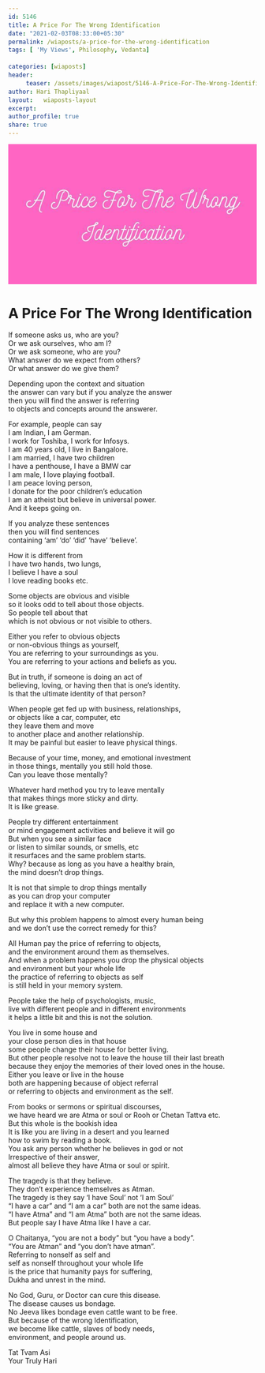 ```yaml
--- 
id: 5146 
title: A Price For The Wrong Identification
date: "2021-02-03T08:33:00+05:30"
permalink: /wiaposts/a-price-for-the-wrong-identification
tags: [ 'My Views', Philosophy, Vedanta]    

categories: [wiaposts] 
header:
     teaser: /assets/images/wiapost/5146-A-Price-For-The-Wrong-Identification.jpg
author: Hari Thapliyaal 
layout:   wiaposts-layout
excerpt:  
author_profile: true 
share: true 
---
```


![A Price For The Wrong Identification](/assets/images/wiapost/5146-A-Price-For-The-Wrong-Identification.jpg)    
    
# A Price For The Wrong Identification       
       
If someone asks us, who are you?     
Or we ask ourselves, who am I?     
Or we ask someone, who are you?     
What answer do we expect from others?     
Or what answer do we give them?    
    
Depending upon the context and situation     
the answer can vary but if you analyze the answer     
then you will find the answer is referring     
to objects and concepts around the answerer.    
    
For example, people can say     
I am Indian, I am German.     
I work for Toshiba, I work for Infosys.     
I am 40 years old, I live in Bangalore.     
I am married, I have two children     
I have a penthouse, I have a BMW car     
I am male, I love playing football.     
I am peace loving person,     
I donate for the poor children’s education     
I am an atheist but believe in universal power.     
And it keeps going on.    
    
If you analyze these sentences     
then you will find sentences     
containing ‘am’ ‘do’ ‘did’ ‘have’ ‘believe’.    
    
How it is different from     
I have two hands, two lungs,     
I believe I have a soul     
I love reading books etc.    
    
Some objects are obvious and visible     
so it looks odd to tell about those objects.     
So people tell about that     
which is not obvious or not visible to others.    
    
Either you refer to obvious objects     
or non-obvious things as yourself,     
You are referring to your surroundings as you.     
You are referring to your actions and beliefs as you.    
    
But in truth, if someone is doing an act of     
believing, loving, or having then that is one’s identity.     
Is that the ultimate identity of that person?    
    
When people get fed up with business, relationships,     
or objects like a car, computer, etc     
they leave them and move     
to another place and another relationship.     
It may be painful but easier to leave physical things.    
    
Because of your time, money, and emotional investment     
in those things, mentally you still hold those.     
Can you leave those mentally?    
    
Whatever hard method you try to leave mentally     
that makes things more sticky and dirty.     
It is like grease.    
    
People try different entertainment     
or mind engagement activities and believe it will go     
But when you see a similar face     
or listen to similar sounds, or smells, etc     
it resurfaces and the same problem starts.     
Why? because as long as you have a healthy brain,     
the mind doesn’t drop things.     
     
It is not that simple to drop things mentally     
as you can drop your computer     
and replace it with a new computer.    
    
But why this problem happens to almost every human being     
and we don’t use the correct remedy for this?    
    
All Human pay the price of referring to objects,     
and the environment around them as themselves.     
And when a problem happens you drop the physical objects     
and environment but your whole life     
the practice of referring to objects as self     
is still held in your memory system.    
    
People take the help of psychologists, music,     
live with different people and in different environments     
it helps a little bit and this is not the solution.    
    
You live in some house and     
your close person dies in that house     
some people change their house for better living.     
But other people resolve not to leave the house till their last breath     
because they enjoy the memories of their loved ones in the house.     
Either you leave or live in the house     
both are happening because of object referral     
or referring to objects and environment as the self.    
    
From books or sermons or spiritual discourses,     
we have heard we are Atma or soul or Rooh or Chetan Tattva etc.     
But this whole is the bookish idea     
It is like you are living in a desert and you learned     
how to swim by reading a book.     
You ask any person whether he believes in god or not     
Irrespective of their answer,     
almost all believe they have Atma or soul or spirit.    
    
The tragedy is that they believe.     
They don’t experience themselves as Atman.     
The tragedy is they say ‘I have Soul’ not ‘I am Soul’     
“I have a car” and “I am a car” both are not the same ideas.     
“I have Atma” and “I am Atma” both are not the same ideas.     
But people say I have Atma like I have a car.    
    
O Chaitanya, “you are not a body” but “you have a body”.     
“You are Atman” and “you don’t have atman”.     
Referring to nonself as self and     
self as nonself throughout your whole life     
is the price that humanity pays for suffering,     
Dukha and unrest in the mind.    
    
No God, Guru, or Doctor can cure this disease.     
The disease causes us bondage.     
No Jeeva likes bondage even cattle want to be free.     
But because of the wrong Identification,     
we become like cattle, slaves of body needs,     
environment, and people around us.    
    
Tat Tvam Asi     
Your Truly Hari    
